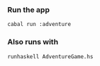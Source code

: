 ### Run the app

``` shell
cabal run :adventure
```

### Also runs with 

```
runhaskell AdventureGame.hs
```